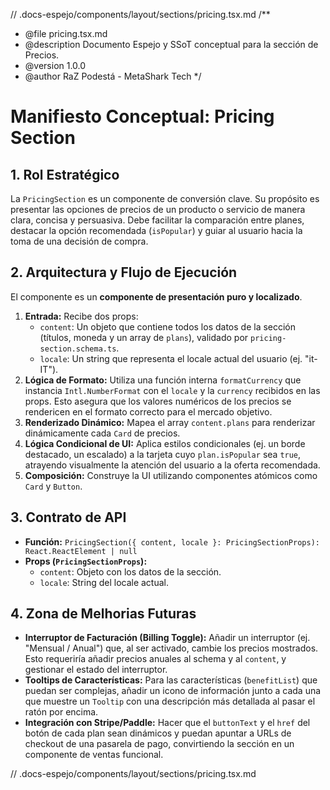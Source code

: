 // .docs-espejo/components/layout/sections/pricing.tsx.md
/\*\*

- @file pricing.tsx.md
- @description Documento Espejo y SSoT conceptual para la sección de Precios.
- @version 1.0.0
- @author RaZ Podestá - MetaShark Tech
  \*/

# Manifiesto Conceptual: Pricing Section

## 1. Rol Estratégico

La `PricingSection` es un componente de conversión clave. Su propósito es presentar las opciones de precios de un producto o servicio de manera clara, concisa y persuasiva. Debe facilitar la comparación entre planes, destacar la opción recomendada (`isPopular`) y guiar al usuario hacia la toma de una decisión de compra.

## 2. Arquitectura y Flujo de Ejecución

El componente es un **componente de presentación puro y localizado**.

1.  **Entrada:** Recibe dos props:
    - `content`: Un objeto que contiene todos los datos de la sección (títulos, moneda y un array de `plans`), validado por `pricing-section.schema.ts`.
    - `locale`: Un string que representa el locale actual del usuario (ej. "it-IT").
2.  **Lógica de Formato:** Utiliza una función interna `formatCurrency` que instancia `Intl.NumberFormat` con el `locale` y la `currency` recibidos en las props. Esto asegura que los valores numéricos de los precios se rendericen en el formato correcto para el mercado objetivo.
3.  **Renderizado Dinámico:** Mapea el array `content.plans` para renderizar dinámicamente cada `Card` de precios.
4.  **Lógica Condicional de UI:** Aplica estilos condicionales (ej. un borde destacado, un escalado) a la tarjeta cuyo `plan.isPopular` sea `true`, atrayendo visualmente la atención del usuario a la oferta recomendada.
5.  **Composición:** Construye la UI utilizando componentes atómicos como `Card` y `Button`.

## 3. Contrato de API

- **Función:** `PricingSection({ content, locale }: PricingSectionProps): React.ReactElement | null`
- **Props (`PricingSectionProps`):**
  - `content`: Objeto con los datos de la sección.
  - `locale`: String del locale actual.

## 4. Zona de Melhorias Futuras

- **Interruptor de Facturación (Billing Toggle):** Añadir un interruptor (ej. "Mensual / Anual") que, al ser activado, cambie los precios mostrados. Esto requeriría añadir precios anuales al schema y al `content`, y gestionar el estado del interruptor.
- **Tooltips de Características:** Para las características (`benefitList`) que puedan ser complejas, añadir un icono de información junto a cada una que muestre un `Tooltip` con una descripción más detallada al pasar el ratón por encima.
- **Integración con Stripe/Paddle:** Hacer que el `buttonText` y el `href` del botón de cada plan sean dinámicos y puedan apuntar a URLs de checkout de una pasarela de pago, convirtiendo la sección en un componente de ventas funcional.

// .docs-espejo/components/layout/sections/pricing.tsx.md
